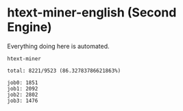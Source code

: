 # htext-miner-english (Second Engine)

Everything doing here is automated.

```
htext-miner

total: 8221/9523 (86.32783786621863%)

job0: 1851
job1: 2092
job2: 2802
job3: 1476
```